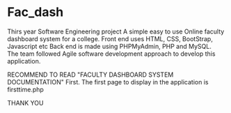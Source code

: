 # Fac_dash
Thirs year Software Engineering project
A simple easy to use Online faculty dashboard system for a college. 
Front end uses HTML, CSS, BootStrap, Javascript etc
Back end is made using PHPMyAdmin, PHP and MySQL.  
The team followed Agile software development approach to develop this application.


RECOMMEND TO READ "FACULTY DASHBOARD SYSTEM DOCUMENTATION" First.
The first page to display in the application is firsttime.php

THANK YOU
